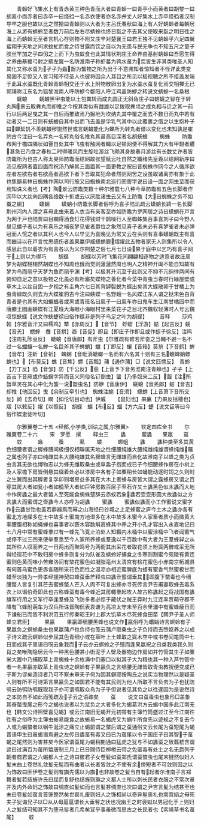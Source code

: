 <!-- { "loadSidebar": true } -->
　　青蛉好飞集水上有青赤黄三种色青而大者曰青蛉一曰青亭小而黄者曰胡黎一曰胡离小而赤者曰赤卒一曰绛驺一名赤衣使者亦名赤弁丈人好集水上赤卒绛驺者汉制导卒之服也故以比之然摠曰青蛉则以大者为主吕氏春秋曰海上有人好蜻蛉者每朝居海上从游有蜻蛉至者数万前后左右尽蜻蛉也终日翫之不去其父使取来翫之明日徃之海上而蜻蛉无至者言机心存则物不附又庄辛对楚襄王曰君王独不见蜻蛉乎六足四翼蜚翔乎天地之间求蚊虻而食之待甘露而饮之自以为无患与民无争也不知五尺之童子胶丝竿加之乎四仭之上而下为虫蚁食也此其情状荆庄王命养由基射蜻蛉曰吾愿生得之养由基援弓射之拂左翼一名防淮南子称虾蟇为鹑水虿为莣皆生非其类唯圣人知其化又称水虿为孑子为蟁齧为螚物之所为出于不意弗知者惊知者不怪详此类变易固不足惊又人皆习知不待圣人也彼将因众人耳目之所见以极视聴之所不接盖发端于此耳水虿既化青蛉青蛉相交还于水上附物散卵出复为水虿水虿复化焉交相禅无已郭璞称江东名为狐黎淮南人呼防蛜今鄱阳人呼江鸡盖防蛜之转说文蜻蛉一名桑根
　　蜣蜋
　　蜣蜋黑甲虫能以土包粪转而成丸圆正无斜角庄子曰蛣蜣之智在于转丸陶景云取粪丸而却推之今按其类似有雌雄以足拨取粪顷之成丸相与迁之其一前行以后两足曳之其一自后而推致焉乃掘地为坎纳丸其中覆之而去不数日而丸中若有动者又一二日则有蜣蜋自其中出而飞去盖是孚乳气其中以此覆裹之借之以生抱朴子曰蝉絜饥不羡蜣蜋秽饱然世或言蜣蜋能化为蝉所为转丸者借以变化也未知孰是崔豹古今注曰一名弄丸一名转丸俗名推丸其鼻高目深者名胡蜣蜋
　　蜘蛛
　　防鼄布网于檐四隅状如罾自处其中飞虫有触网者輙以足顿网使不得解其力大有甲翅者纒甚急已乃食之春秋二时得暖风而生旋吐游丝飞飏其身故春月游丝有长数丈许者皆防鼄所为也古人称太昊师防鼄而结网故张望赋云吐自然之纎绪先皇羲以结网新序曰汤见祝网者置四面而祝汤乃解其三面置其一面更教之祝曰昔蜘蛛作网今之人循序欲左者左欲右者右欲高者高欲下者下吾取其犯命者然则网罟之设虽取诸离亦有象于此也焦贑易林曰蜘蛛作网以司行旅又曰蜘蛛南北巡行罔罟字说曰设一面之网虫至而获焉知诛义者也【考】陶景云防鼄类数十种尔雅载七八种今草防鼄有五色长脚者作网毕以大丝向四隅各络数十折或云以厌胜诸虫云又有土防鼄【大曰蜘蛛之务不如蚕之緰】
　　蟏蛸
　　蟏蛸小防鼄长脚者俗呼为喜子陆玑疏云蟏蛸长踦一名长脚荆州河内人谓之喜母此虫来着人衣当有亲客至亦如防鼄为罗网居之诗曰蟏蛸在戸言为网于戸也陆贾曰目瞤得酒食灯花得钱财干鹊噪行人至蜘蛛集百事喜刘子曰今野人昼见蟢子者以为有喜乐之端夜梦见雀者爵位之象然见喜子者未必有喜梦雀者未必弹冠而人恱之者以其利人也今人以早见为喜晚见为常又云在头则有喜事蟏蛸既主有喜而豳诗以在戸言忧思感伤者盖果臝伊威蟏蛸鹿熠燿此五物者家无人则集所以令人感思此自以着衣为有喜各以为义尔荆楚之俗七月七日设果于庭中以乞巧有喜子网于上则以为得巧
　　胡蝶
　　胡蝶以芳时飞集花间翩翩相逐物之适意者故庄周梦为胡蝶栩栩然胡蝶也不知周也俄而觉则蘧蘧然周也明人之精神开阖不能自知故有梦为鸟而丽乎天梦为鱼而丽乎渊【考】以极其升沉至于此则又不抑不亢徜徉两间有俯仰自足之意以极物之化盖必有所寤矣蝶物之善化者今菜中青虫当春时行縁屋壁或草木上以丝自固一夕视之有圭角六七日其背罅裂蜕为蝶出矣其大蝶散卵于甘橘上为虫青緑既久则去为大蝶崔豹古今注曰蛱蝶一名野蛾一名风蝶江东人谓之挞末色白背青者是也其有大如蝙蝠者或黑或青班名曰鳯子一曰鳯车亦曰鬼车生江南甘橘园中而唐滕王图画蛱蝶有江夏班大海眼小海眼村里来菜花子之目北齐魏収轻薄时人号云魏収惊蛱蝶【说文作蛱蜨徐曰俗作蝶非是列子鸟足之叶为胡蝶】
　　音释
　　莎鸡　螒【尔雅音汗又曰樗鸡】犨【赤周反】【音节】　蜉蝣【浮游】蛣【起吉反】蜣【音羌】　蟋蟀　蛬【音拱】趋【音促】即且【即庄子作即且或作蛆子徐反】注鸣【注周礼陟豆反】　螗蜋【音唐郎】有斧虫【尔雅疏有臂若斧奋之当輙不避一名不过一名蟷蠰一名蛑一名巨斧其子蜱蛸】蟷【丁即反】蠰【音箱】莫貈【下音鹤】蛑【音牟】注蚚【音祈】　蜱蛸【音毗消螗螂一名而有六名其十则有三名蟭蜱蛸螵蛸也】【布莫反】蟭【音焦】螵【音瓢】蒱【通作蒲】□【说文匹慓反】　青蛉【力丁反】驺【音邹】防【千公反】莣【上音予下音务淮南注青蛉也】孑子【上音吉下音厥或作蛣蟩字异而音义同俗名钉倒虫】螚【乃多奴来二反】齧【注所齧草灵在其心中化为螚一说齧虫名】防蛜【音康伊】　蜣蜋【音羌郎】蛣【音吉】却推【他回反】曳【余制反牵引也】　蜘蛛注緰【音须】　蟏蛸【上音萧下音所交反】踦【去奇切】瞤【如伦切目动也】伊威
　　【鼠妇也】果臝【力果反括楼也】熠【以敕反】燿【以照反】　胡蝶　蝙【布反】蝠【方六反】蜨【说文臣等曰今俗作蝶疌徒叶切】

　　尔雅翼卷二十五
<经部,小学类,训诂之属,尔雅翼>
　　钦定四库全书
　　尔雅翼卷二十六
　　宋　罗愿　撰
　　释虫三
　　蠭　　　蜜蠭　　果臝　　虿
　　蚊　　　蝱　　　蚤　　　虱
　　蝼　　　蝍蛆
　　蠭
　　蠭种类至多其黄色细腰者谓之穉蜂腰间极细仅相聨属天地之性细腰纯雄大腰纯雌纯雄谓蜂纯雌鼈之属也列子亦曰纯雌其名大腰纯雄其名穉蜂言无雌雄而自化故淮南子以蜂之类为贞虫言其无欲也博物志以为蜂无雌取桑虫或阜螽子抱而成已子今细腰蜂作房在小树上及人家檐下房皆倒悬其缀着处必以漆房中各有子如粟稍长如蛹能动逐时饲之久则封之生翼而出其穉者复孚卯则増房益多其在大木上者蜂与房皆大谓之露蜂房又谓之百穿其房大者如瓮小者如桶至大者如巨钟房数百层子至石许又土蠭黑色似木蠭而大地中作房蠭之最大者螫人至死能食蜘蛛楚辞云赤蚁若象蠭若壶壶形圆大故蠭似之方言蠭大而蜜谓之壶蠭今人亦呼为胡蠭
　　蜜蠭
　　蜜蠭似蠭而小工作蜜说文蜜字作云蠭甘饴也盖若鼎器焉而幂之山海经曰谷城之上足蜂蜜之庐今土木之蠭亦各有蜜北方地燥多在土中故多土蜜南方地湿多在木中故多木蜜今人家畜者质小而微黄大率腰腹相称如蝇蝉也喜事者以窾木容数斛寘蜂其中养之开小孔才容出入永嘉地记曰七八月中常有蜜蜂羣过有一蜂先飞覔止泊处人知輙内木桶中以蜜涂桶中飞者闻蜜气或停不过三四来便举羣悉至今人家所养蜂或羣逸以千百数中有大者为王羣蜂舁之从其所徃人収而养之一日两出而聚鸣号为两衙其出采花者取花须上粉寘两髀或采无所得经宿花中不敢归房中蜂多则复分为队雀及蜻蛉好捕食之冬寒则割蜜今宛陵有黄连蜜则色黄而味小苦雍洛间有棃花蜜色如凝脂亳州太清宫有桧花蜜色小赤南京柘城县有何首乌蜜色更赤各随所采花色而性之温凉亦相近蜜脾底为蜡有蜜香气然蜜极甘而蜡至淡独为一异孝经援神契曰蜂虿垂芒释虫曰蠭丑螸谓垂其即腹下螫毒也今细腰螫人皆复引其芒去蜜蜂螫人芒入人肉不可复出蜂亦寻死传言尹吉甫妻取蜂去毒系衣上以谮伯奇即此也古称蜂虿有毒今蜂近其房輙羣起攻人故古称蠭起之将战国有蠭旗军行用之又军行卒逢羣蜂及飞防多者必惊于藏伏之贼王莽时九江连率贾萌守郡不降有飞蜂附萌车为汉兵所诛晋陶侃表袁谦为高凉太守未至百余里浦中有蜜蜂蔽日而下谦船已而皆不利洪范五行传秦昭王时上郡大饥草木尽死蜂食田苗【闗尹子圣人师蜂立君臣】
　　果臝
　　果臝即细腰黑蜂也说文作臝俗呼为蠮螉诗言螟蛉有子果臝负之螟蛉桑虫也果臝蒲卢也负持也笺云蒲卢取桑虫之子负持而去煦妪养之以成子诗义疏云螟蛉似步屈其色青细小或在草叶上土蜂取之寘木空中或书卷间笔筒中七日而成其子里语曰呪云象我而子云亦云螟蛉之子殪而逢果臝祝之曰类我类我久则肖之矣唯陶隐居云今一种黑色腰甚小衘泥于人壁及器物边作房如并竹管其生子如粟米大置中乃捕取草上青蜘蛛十余枚满中仍塞口以拟其子大为粮也其一种入芦竹管中者一名果臝亦取草上青虫诗之螟蛉有子果臝负之言细腰无雌皆取青虫教祝便变成已子斯为谬矣造诗者乃可不察未审夫子何为因其僻耶按陶氏之说实当物理然以是疑圣人则有所不可诗第言果臝负之如国君不能有其民则为他人所取不言负去为子也犹防鸮云防鸮防鸮既取我子亦可谓鸮取众鸟为子乎但说者见其负之以徃遂因为是说然诗之本防自不如此而笺疏及子云之语疎矣
　　虿
　　说文曰虿毒虫也象形□盖象其奋螯曳尾之形今之蝎也说者以为鼠负之大者多化为蝎葛洪方云蝎中国多此江南无也【韩文公诗照壁喜见蝎】或云江南旧无蝎开元初甞有主簿竹筒盛过江至今江南徃徃有之俗呼为主簿虫蜥易能食之故蜥易一名蝎虎又为蜗牛所食先以迹规之不复去今人或为蝎螫者以蜗牛涎涂之痛立止蝎前谓之螫后谓之虿通俗文云长尾为虿短尾为蝎晋语申生曰虽蝎谮焉避之左传曰蠭虿有毒又曰已为虿尾以令于国庄子曰其智于虿蝎之尾然则为害甚矣今医家谓虿尾为蝎稍蒯通曰猛虎之犹与不如蠭虿之致蠚嵇含谓谚曰过满百为虿所螫唐制三月上已日赐侍臣栁棬云带之免虿毒有处士之名无爵列于朝者商君谓之六蝎都人士之诗曰彼君子女卷髪如虿郑氏谓虿螫虫也尾末揵然似妇人髪末曲上卷然礼敛髪无髢而有曲者以长者皆敛之不使有余傍短者不可敛则因之以为饰故曰匪伊卷之髪则有旟先儒以为旟也非故卷之髪当自有起者尔淮南子言郑舞者髪若结旌许氏曰屈而复舒也结旌则旟之义都人士所以刺长民者衣服之不常次章并及内外命妇之饰故曰绸直如髪如而也言髪甚绸直也次曰谓之尹吉言髪为结甚至也末曰卷髪如虿言首饰整然矣世衰礼废则妇人之饰相尚以奇异髽丧礼也南宫縚之母死夫子犹诲兄子以□从从毋扈扈谓长大垂鬌之状也况幽王之时褒姒以男冠化于上则妇人之髪结可知其不为堕马髻者几希矣冝乎事虽微而思古之长民者也【索靖草书名虿尾】
　　蚊
